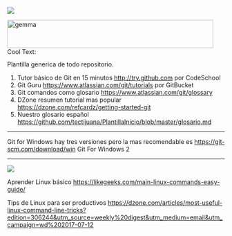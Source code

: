 ![](http://www.bettshow.com/library_5/1738756_assocImage_2.png?rndUUID=935D8560-F6D9-649D-B65F22B5D35C8F97)

<a href="https://cooltext.com"><img src="gema.png" width="477" height="65" alt="gemma" /></a>
<a href="http://cooltext.com" target="_top"><img src="gema" width="80" height="15" alt="Cool Text: Logo and Graphics Generator" border="0" /></a>

Plantilla generica de todo repositorio.

1. Tutor básico de Git en 15 minutos http://try.github.com por CodeSchool
2. Git Guru https://www.atlassian.com/git/tutorials por GitBucket
3. Git comandos como glosario https://www.atlassian.com/git/glossary
4. DZone resumen tutorial mas popular https://dzone.com/refcardz/getting-started-git
5. Nuestro glosario español https://github.com/tectijuana/PlantillaInicio/blob/master/glosario.md

----

Git for Windows hay tres versiones pero la mas recomendable es https://git-scm.com/download/win Git For Windows 2

----

![](http://www.linuxandubuntu.com/uploads/2/1/1/5/21152474/basics-linux-commands_orig.jpg)

Aprender Linux básico 
https://likegeeks.com/main-linux-commands-easy-guide/

Tips de Linux para ser productivos
https://dzone.com/articles/most-useful-linux-command-line-tricks?edition=306244&utm_source=weekly%20digest&utm_medium=email&utm_campaign=wd%202017-07-12


